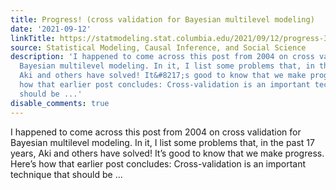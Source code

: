 ```yaml
---
title: Progress! (cross validation for Bayesian multilevel modeling)
date: '2021-09-12'
linkTitle: https://statmodeling.stat.columbia.edu/2021/09/12/progress-3/
source: Statistical Modeling, Causal Inference, and Social Science
description: 'I happened to come across this post from 2004 on cross validation for
  Bayesian multilevel modeling. In it, I list some problems that, in the past 17 years,
  Aki and others have solved! It&#8217;s good to know that we make progress. Here&#8217;s
  how that earlier post concludes: Cross-validation is an important technique that
  should be ...'
disable_comments: true
---
```

I happened to come across this post from 2004 on cross validation for Bayesian multilevel modeling. In it, I list some problems that, in the past 17 years, Aki and others have solved! It&#8217;s good to know that we make progress. Here&#8217;s how that earlier post concludes: Cross-validation is an important technique that should be ...